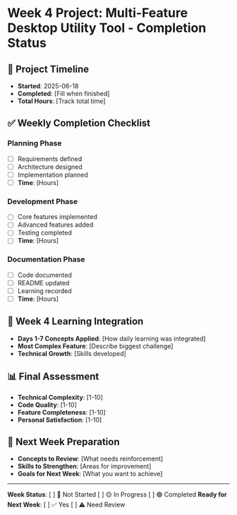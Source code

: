# Week 4 Project: Multi-Feature Desktop Utility Tool - Completion Status

## 📅 Project Timeline
- **Started**: 2025-06-18
- **Completed**: [Fill when finished]
- **Total Hours**: [Track total time]

## ✅ Weekly Completion Checklist

### Planning Phase
- [ ] Requirements defined
- [ ] Architecture designed
- [ ] Implementation planned
- [ ] **Time**: [Hours]

### Development Phase  
- [ ] Core features implemented
- [ ] Advanced features added
- [ ] Testing completed
- [ ] **Time**: [Hours]

### Documentation Phase
- [ ] Code documented
- [ ] README updated
- [ ] Learning recorded
- [ ] **Time**: [Hours]

## 🎯 Week 4 Learning Integration
- **Days 1-7 Concepts Applied**: [How daily learning was integrated]
- **Most Complex Feature**: [Describe biggest challenge]
- **Technical Growth**: [Skills developed]

## 📊 Final Assessment
- **Technical Complexity**: [1-10]
- **Code Quality**: [1-10] 
- **Feature Completeness**: [1-10]
- **Personal Satisfaction**: [1-10]

## 🔄 Next Week Preparation
- **Concepts to Review**: [What needs reinforcement]
- **Skills to Strengthen**: [Areas for improvement]
- **Goals for Next Week**: [What you want to achieve]

---
**Week Status**: [ ] 🔴 Not Started [ ] 🟡 In Progress [ ] 🟢 Completed
**Ready for Next Week**: [ ] ✅ Yes [ ] ⚠️ Need Review
